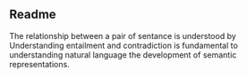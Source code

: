 ## Readme ##
The relationship between a pair of sentance is understood by 
Understanding  entailment  and  contradiction is fundamental to understanding natural language the development of semantic  representations.
